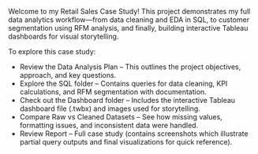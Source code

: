 Welcome to my Retail Sales Case Study!
This project demonstrates my full data analytics workflow—from data cleaning and EDA in SQL, to customer segmentation using RFM analysis, and finally, building interactive Tableau dashboards for visual storytelling.

To explore this case study:
- Review the Data Analysis Plan – This outlines the project objectives, approach, and key questions.
- Explore the SQL folder – Contains queries for data cleaning, KPI calculations, and RFM segmentation with documentation.
- Check out the Dashboard folder – Includes the interactive Tableau dashboard file (.twbx) and images used for storytelling.
- Compare Raw vs Cleaned Datasets – See how missing values, formatting issues, and inconsistent data were handled.
- Review Report – Full case study (contains screenshots which illustrate partial query outputs and final visualizations for quick reference).

